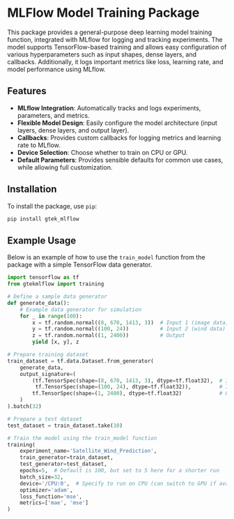# MLFlow Model Training Package

This package provides a general-purpose deep learning model training function, integrated with MLflow for logging and tracking experiments. The model supports TensorFlow-based training and allows easy configuration of various hyperparameters such as input shapes, dense layers, and callbacks. Additionally, it logs important metrics like loss, learning rate, and model performance using MLflow.

## Features
- **MLflow Integration**: Automatically tracks and logs experiments, parameters, and metrics.
- **Flexible Model Design**: Easily configure the model architecture (input layers, dense layers, and output layer).
- **Callbacks**: Provides custom callbacks for logging metrics and learning rate to MLflow.
- **Device Selection**: Choose whether to train on CPU or GPU.
- **Default Parameters**: Provides sensible defaults for common use cases, while allowing full customization.

## Installation

To install the package, use `pip`:

```bash
pip install gtek_mlflow
```

## Example Usage

Below is an example of how to use the `train_model` function from the package with a simple TensorFlow data generator.

```python
import tensorflow as tf
from gtekmlflow import training

# Define a sample data generator
def generate_data():
    # Example data generator for simulation
    for _ in range(100):
        x = tf.random.normal((8, 670, 1413, 3))  # Input 1 (image data)
        y = tf.random.normal((100, 24))          # Input 2 (wind data)
        z = tf.random.normal((1, 2400))          # Output
        yield [x, y], z

# Prepare training dataset
train_dataset = tf.data.Dataset.from_generator(
    generate_data,
    output_signature=(
        (tf.TensorSpec(shape=(8, 670, 1413, 3), dtype=tf.float32),  # Input 1 (image data)
         tf.TensorSpec(shape=(100, 24), dtype=tf.float32)),         # Input 2 (wind data)
        tf.TensorSpec(shape=(1, 2400), dtype=tf.float32)            # Output
    )
).batch(32)

# Prepare a test dataset
test_dataset = train_dataset.take(10)

# Train the model using the train_model function
training(
    experiment_name='Satellite_Wind_Prediction',
    train_generator=train_dataset,
    test_generator=test_dataset,
    epochs=5,  # Default is 100, but set to 5 here for a shorter run
    batch_size=32,
    device='/CPU:0',  # Specify to run on CPU (can switch to GPU if available)
    optimizer='adam',
    loss_function='mse',
    metrics=['mae', 'mse']
)
```